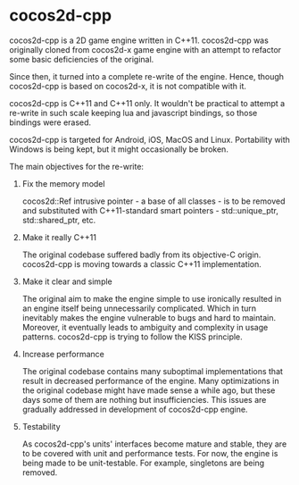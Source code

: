 cocos2d-cpp
===========

cocos2d-cpp is a 2D game engine written in C++11. cocos2d-cpp was originally cloned from cocos2d-x game engine with an attempt to refactor some basic deficiencies of the original.

Since then, it turned into a complete re-write of the engine. Hence, though cocos2d-cpp is based on cocos2d-x, it is not compatible with it.

cocos2d-cpp is C++11 and C++11 only. It wouldn't be practical to attempt a re-write in such scale keeping lua and javascript bindings, so those bindings were erased.

cocos2d-cpp is targeted for Android, iOS, MacOS and Linux. Portability with Windows is being kept, but it might occasionally be broken.

The main objectives for the re-write:

1.  Fix the memory model

    cocos2d::Ref intrusive pointer - a base of all classes - is to be removed and substituted with C++11-standard smart pointers - std::unique_ptr, std::shared_ptr, etc.

2.  Make it really C++11

    The original codebase suffered badly from its objective-C origin. cocos2d-cpp is moving towards a classic C++11 implementation.

3.  Make it clear and simple

    The original aim to make the engine simple to use ironically resulted in an engine itself being unnecessarily complicated. Which in turn inevitably makes the engine vulnerable to bugs and hard to maintain. Moreover, it eventually leads to ambiguity and complexity in usage patterns. cocos2d-cpp is trying to follow the KISS principle.

4.  Increase performance

    The original codebase contains many suboptimal implementations that result in decreased performance of the engine. Many optimizations in the original codebase might have made sense a while ago, but these days some of them are nothing but insufficiencies. This issues are gradually addressed in development of cocos2d-cpp engine.

5.  Testability

    As cocos2d-cpp's units' interfaces become mature and stable, they are to be covered with unit and performance tests. For now, the engine is being made to be unit-testable. For example, singletons are being removed.
